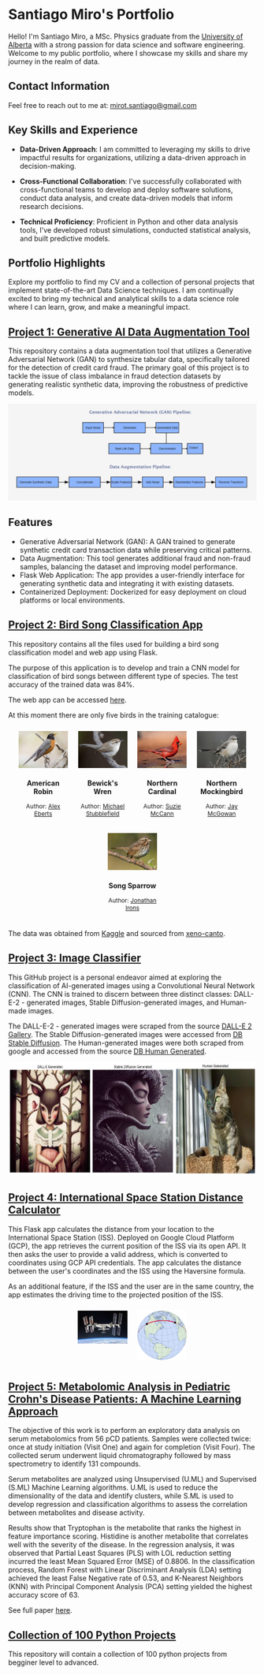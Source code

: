 # Santiago Miro's Portfolio

Hello! I'm Santiago Miro, a MSc. Physics graduate from the [University of Alberta](https://en.wikipedia.org/wiki/University_of_Alberta) with a strong passion for data science and software engineering. Welcome to my public portfolio, where I showcase my skills and share my journey in the realm of data.

## Contact Information

Feel free to reach out to me at: mirot.santiago@gmail.com

## Key Skills and Experience

* **Data-Driven Approach**: I am committed to leveraging my skills to drive impactful results for organizations, utilizing a data-driven approach in decision-making.

* **Cross-Functional Collaboration**: I've successfully collaborated with cross-functional teams to develop and deploy software solutions, conduct data analysis, and create data-driven models that inform research decisions.

* **Technical Proficiency**: Proficient in Python and other data analysis tools, I've developed robust simulations, conducted statistical analysis, and built predictive models.

## Portfolio Highlights

Explore my portfolio to find my CV and a collection of personal projects that implement state-of-the-art Data Science techniques. I am continually excited to bring my technical and analytical skills to a data science role where I can learn, grow, and make a meaningful impact.


## [Project 1: Generative AI Data Augmentation Tool](https://github.com/SantMiro/AI_Data_Augmentation_Tool)

This repository contains a data augmentation tool that utilizes a Generative Adversarial Network (GAN) to synthesize tabular data, specifically tailored for the detection of credit card fraud. The primary goal of this project is to tackle the issue of class imbalance in fraud detection datasets by generating realistic synthetic data, improving the robustness of predictive models.

![GAN Model](https://github.com/SantMiro/AI_Data_Augmentation_Tool/blob/main/notebooks/pipelines.png?raw=true)

## Features
* Generative Adversarial Network (GAN): A GAN trained to generate synthetic credit card transaction data while preserving critical patterns.
* Data Augmentation: This tool generates additional fraud and non-fraud samples, balancing the dataset and improving model performance.
* Flask Web Application: The app provides a user-friendly interface for generating synthetic data and integrating it with existing datasets.
* Containerized Deployment: Dockerized for easy deployment on cloud platforms or local environments.

## [Project 2: Bird Song Classification App](https://github.com/SantMiro/Song_Bird_App)

This repository contains all the files used for building a bird song classification model and web app using Flask.

The purpose of this application is to develop and train a CNN model for classification of bird songs between different type of species. The test accuracy of the trained data was 84%.

The web app can be accessed [here](https://bird-song-app-eb9e15e2fa87.herokuapp.com/).

At this moment there are only five birds in the training catalogue:

<div style="display: flex; flex-wrap: wrap; justify-content: center;">

<div style="margin: 10px; text-align: center; flex-basis: 20%;">
  <a href="https://www.allaboutbirds.org/guide/American_Robin/photo-gallery" target="_blank">
    <img src="https://github.com/SantMiro/Song_Bird_App/raw/main/static/images/american_robin.jpg" alt="Bird 1" style="width: 100px; height: auto;">
  </a>
  <h3 style="font-size: 14px;">American Robin</h3>
  <p class="author" style="font-size: 12px;">Author: 
    <a href="https://www.allaboutbirds.org/guide/American_Robin/photo-gallery#" target="_blank">Alex Eberts</a>
  </p>
</div>

<div style="margin: 10px; text-align: center; flex-basis: 20%;">
  <a href="https://www.allaboutbirds.org/guide/Bewicks_Wren/photo-gallery" target="_blank">
    <img src="https://github.com/SantMiro/Song_Bird_App/raw/main/static/images/bewicks_wren.jpg" alt="Bird 2" style="width: 100px; height: auto;">
  </a>
  <h3 style="font-size: 14px;">Bewick's Wren</h3>
  <p class="author" style="font-size: 12px;">Author: 
    <a href="https://www.allaboutbirds.org/guide/Bewicks_Wren/photo-gallery" target="_blank">Michael Stubblefield</a>
  </p>
</div>

<div style="margin: 10px; text-align: center; flex-basis: 20%;">
  <a href="https://www.allaboutbirds.org/guide/Northern_Cardinal/photo-gallery" target="_blank">
    <img src="https://github.com/SantMiro/Song_Bird_App/raw/main/static/images/northern_cardinal.jpg" alt="Bird 3" style="width: 100px; height: auto;">
  </a>
  <h3 style="font-size: 14px;">Northern Cardinal</h3>
  <p class="author" style="font-size: 12px;">Author: 
    <a href="https://www.allaboutbirds.org/guide/Northern_Cardinal/photo-gallery" target="_blank">Suzie McCann</a>
  </p>
</div>

<div style="margin: 10px; text-align: center; flex-basis: 20%;">
  <a href="https://www.allaboutbirds.org/guide/Northern_Mockingbird/photo-gallery" target="_blank">
    <img src="https://github.com/SantMiro/Song_Bird_App/raw/main/static/images/northern_mockingbird.jpg" alt="Bird 4" style="width: 100px; height: auto;">
  </a>
  <h3 style="font-size: 14px;">Northern Mockingbird</h3>
  <p class="author" style="font-size: 12px;">Author: 
    <a href="https://www.allaboutbirds.org/guide/Northern_Mockingbird/photo-gallery" target="_blank">Jay McGowan</a>
  </p>
</div>

<div style="margin: 10px; text-align: center; flex-basis: 20%;">
  <a href="https://www.allaboutbirds.org/guide/Song_Sparrow/photo-gallery" target="_blank">
    <img src="https://github.com/SantMiro/Song_Bird_App/raw/main/static/images/song_sparrow.jpg" alt="Bird 5" style="width: 100px; height: auto;">
  </a>
  <h3 style="font-size: 14px;">Song Sparrow</h3>
  <p class="author" style="font-size: 12px;">Author: 
    <a href="https://www.allaboutbirds.org/guide/Song_Sparrow/photo-gallery" target="_blank">Jonathan Irons</a>
  </p>
</div>

</div>

 

The data was obtained from [Kaggle](https://www.kaggle.com/datasets/vinayshanbhag/bird-song-data-set) and sourced from [xeno-canto](https://www.xeno-canto.org/).

## [Project 3: Image Classifier](https://github.com/SantMiro/Image_Classifier)

This GitHub project is a personal endeavor aimed at exploring the classification of AI-generated images using a Convolutional Neural Network (CNN). The CNN is trained to discern between three distinct classes:  DALL-E-2 - generated images, Stable Diffusion-generated images, and Human-made images. 

The DALL-E-2 - generated images were scraped from the source [DALL-E 2 Gallery](https://dalle2.gallery).
The Stable Diffusion-generated images were accessed from [DB Stable Diffusion](https://huggingface.co/datasets/poloclub/diffusiondb).
The Human-generated images were both scraped from google and accessed from the source [DB Human Generated](https://huggingface.co/datasets/poloclub/diffusiondb).

<p align="center">
<img src="./Images/combined_figure.png" width="570" height="230" />
</p>

## [Project 4: International Space Station Distance Calculator](https://github.com/SantMiro/ISS-Distance)


This Flask app calculates the distance from your location to the International Space Station (ISS). Deployed on Google Cloud Platform (GCP), the app retrieves the current position of the ISS via its open API. It then asks the user to provide a valid address, which is converted to coordinates using GCP API credentials. The app calculates the distance between the user's coordinates and the ISS using the Haversine formula.

As an additional feature, if the ISS and the user are in the same country, the app estimates the driving time to the projected position of the ISS.

<div style="display: flex; flex-wrap: wrap; justify-content: center;">
  <div style="margin: 10px; text-align: center; flex-basis: 20%;">
  <a href="https://www.nasa.gov/international-space-station/" target="_blank">
    <img src="./Images/iss.jpg" alt="ISS" style="width: 160px; height: 100;">
  </a>
  </div>
  <div style="margin: 10px; text-align: center; flex-basis: 20%;">
  <a href="https://www.linkedin.com/pulse/haversine-formula-firebird-sql-calculate-distance-between-revelli/" target="_blank">
    <img src="./Images/haversine.png" alt="Haversine" style="width: 100px; height: auto;">
  </a>
  </div>
</div>




## [Project 5: Metabolomic Analysis in Pediatric Crohn's Disease Patients: A Machine Learning Approach](https://github.com/SantMiro/Metabolomics_Analysis)


The objective of this work is to perform an exploratory data analysis on serum metabolomics from 56 pCD patients. Samples were collected twice: once at study initiation (Visit One) and again for completion (Visit Four). The collected serum underwent liquid chromatography followed by mass spectrometry to identify 131 compounds.

Serum metabolites are analyzed using Unsupervised (U.ML) and Supervised (S.ML) Machine Learning algorithms. U.ML is used to reduce the dimensionality of the data and identify clusters, while S.ML is used to develop regression and classification algorithms to assess the correlation between metabolites and disease activity.

Results show that Tryptophan is the metabolite that ranks the highest in feature importance scoring. Histidine is another metabolite that correlates well with the severity of the disease. In the regression analysis, it was observed that Partial Least Squares (PLS) with LOL reduction setting incurred the least Mean Squared Error (MSE) of 0.8806. In the classification process, Random Forest with Linear Discriminant Analysis (LDA) setting achieved the least False Negative rate of 0.53, and K-Nearest Neighbors (KNN) with Principal Component Analysis (PCA) setting yielded the highest accuracy score of 63. 

See full paper [here](https://github.com/SantMiro/Metabolomics_Analysis/blob/main/Metabolomics_Analysis.pdf).

## [Collection of 100 Python Projects](https://github.com/SantMiro/python_100_projects)

This repository will contain a collection of 100 python projects from begginer level to advanced.

